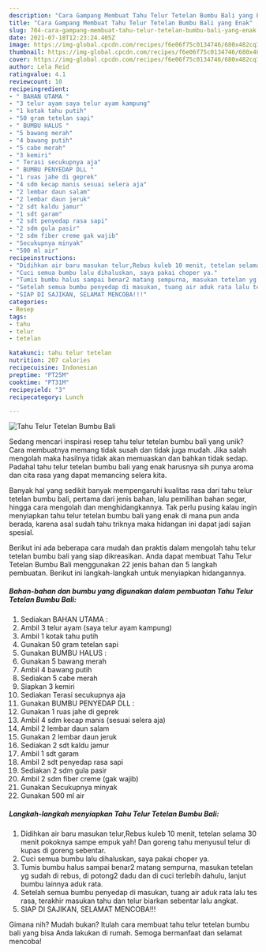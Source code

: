 ```yaml
---
description: "Cara Gampang Membuat Tahu Telur Tetelan Bumbu Bali yang Enak"
title: "Cara Gampang Membuat Tahu Telur Tetelan Bumbu Bali yang Enak"
slug: 704-cara-gampang-membuat-tahu-telur-tetelan-bumbu-bali-yang-enak
date: 2021-07-18T12:23:24.405Z
image: https://img-global.cpcdn.com/recipes/f6e06f75c0134746/680x482cq70/tahu-telur-tetelan-bumbu-bali-foto-resep-utama.jpg
thumbnail: https://img-global.cpcdn.com/recipes/f6e06f75c0134746/680x482cq70/tahu-telur-tetelan-bumbu-bali-foto-resep-utama.jpg
cover: https://img-global.cpcdn.com/recipes/f6e06f75c0134746/680x482cq70/tahu-telur-tetelan-bumbu-bali-foto-resep-utama.jpg
author: Lela Reid
ratingvalue: 4.1
reviewcount: 10
recipeingredient:
- " BAHAN UTAMA "
- "3 telur ayam saya telur ayam kampung"
- "1 kotak tahu putih"
- "50 gram tetelan sapi"
- " BUMBU HALUS "
- "5 bawang merah"
- "4 bawang putih"
- "5 cabe merah"
- "3 kemiri"
- " Terasi secukupnya aja"
- " BUMBU PENYEDAP DLL "
- "1 ruas jahe di geprek"
- "4 sdm kecap manis sesuai selera aja"
- "2 lembar daun salam"
- "2 lembar daun jeruk"
- "2 sdt kaldu jamur"
- "1 sdt garam"
- "2 sdt penyedap rasa sapi"
- "2 sdm gula pasir"
- "2 sdm fiber creme gak wajib"
- "Secukupnya minyak"
- "500 ml air"
recipeinstructions:
- "Didihkan air baru masukan telur,Rebus kuleb 10 menit, tetelan selama 30 menit pokoknya sampe empuk yah! Dan goreng tahu menyusul telur di kupas di goreng sebentar."
- "Cuci semua bumbu lalu dihaluskan, saya pakai choper ya."
- "Tumis bumbu halus sampai benar2 matang sempurna, masukan tetelan yg sudah di rebus, di potong2 dadu dan di cuci terlebih dahulu, lanjut bumbu lainnya aduk rata."
- "Setelah semua bumbu penyedap di masukan, tuang air aduk rata lalu tes rasa, terakhir masukan tahu dan telur biarkan sebentar lalu angkat."
- "SIAP DI SAJIKAN, SELAMAT MENCOBA!!!"
categories:
- Resep
tags:
- tahu
- telur
- tetelan

katakunci: tahu telur tetelan 
nutrition: 207 calories
recipecuisine: Indonesian
preptime: "PT25M"
cooktime: "PT31M"
recipeyield: "3"
recipecategory: Lunch

---
```



![Tahu Telur Tetelan Bumbu Bali](https://img-global.cpcdn.com/recipes/f6e06f75c0134746/680x482cq70/tahu-telur-tetelan-bumbu-bali-foto-resep-utama.jpg)

Sedang mencari inspirasi resep tahu telur tetelan bumbu bali yang unik? Cara membuatnya memang tidak susah dan tidak juga mudah. Jika salah mengolah maka hasilnya tidak akan memuaskan dan bahkan tidak sedap. Padahal tahu telur tetelan bumbu bali yang enak harusnya sih punya aroma dan cita rasa yang dapat memancing selera kita.

Banyak hal yang sedikit banyak mempengaruhi kualitas rasa dari tahu telur tetelan bumbu bali, pertama dari jenis bahan, lalu pemilihan bahan segar, hingga cara mengolah dan menghidangkannya. Tak perlu pusing kalau ingin menyiapkan tahu telur tetelan bumbu bali yang enak di mana pun anda berada, karena asal sudah tahu triknya maka hidangan ini dapat jadi sajian spesial.




Berikut ini ada beberapa cara mudah dan praktis dalam mengolah tahu telur tetelan bumbu bali yang siap dikreasikan. Anda dapat membuat Tahu Telur Tetelan Bumbu Bali menggunakan 22 jenis bahan dan 5 langkah pembuatan. Berikut ini langkah-langkah untuk menyiapkan hidangannya.

<!--inarticleads1-->

##### Bahan-bahan dan bumbu yang digunakan dalam pembuatan Tahu Telur Tetelan Bumbu Bali:

1. Sediakan  BAHAN UTAMA :
1. Ambil 3 telur ayam (saya telur ayam kampung)
1. Ambil 1 kotak tahu putih
1. Gunakan 50 gram tetelan sapi
1. Gunakan  BUMBU HALUS :
1. Gunakan 5 bawang merah
1. Ambil 4 bawang putih
1. Sediakan 5 cabe merah
1. Siapkan 3 kemiri
1. Sediakan  Terasi secukupnya aja
1. Gunakan  BUMBU PENYEDAP DLL :
1. Gunakan 1 ruas jahe di geprek
1. Ambil 4 sdm kecap manis (sesuai selera aja)
1. Ambil 2 lembar daun salam
1. Gunakan 2 lembar daun jeruk
1. Sediakan 2 sdt kaldu jamur
1. Ambil 1 sdt garam
1. Ambil 2 sdt penyedap rasa sapi
1. Sediakan 2 sdm gula pasir
1. Ambil 2 sdm fiber creme (gak wajib)
1. Gunakan Secukupnya minyak
1. Gunakan 500 ml air




<!--inarticleads2-->

##### Langkah-langkah menyiapkan Tahu Telur Tetelan Bumbu Bali:

1. Didihkan air baru masukan telur,Rebus kuleb 10 menit, tetelan selama 30 menit pokoknya sampe empuk yah! Dan goreng tahu menyusul telur di kupas di goreng sebentar.
1. Cuci semua bumbu lalu dihaluskan, saya pakai choper ya.
1. Tumis bumbu halus sampai benar2 matang sempurna, masukan tetelan yg sudah di rebus, di potong2 dadu dan di cuci terlebih dahulu, lanjut bumbu lainnya aduk rata.
1. Setelah semua bumbu penyedap di masukan, tuang air aduk rata lalu tes rasa, terakhir masukan tahu dan telur biarkan sebentar lalu angkat.
1. SIAP DI SAJIKAN, SELAMAT MENCOBA!!!




Gimana nih? Mudah bukan? Itulah cara membuat tahu telur tetelan bumbu bali yang bisa Anda lakukan di rumah. Semoga bermanfaat dan selamat mencoba!
